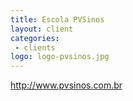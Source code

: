 ```yaml
---
title: Escola PVSinos
layout: client
categories:
 - clients
logo: logo-pvsinos.jpg
---
```


http://www.pvsinos.com.br
